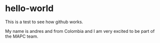 # hello-world
This is a test to see how github works.

My name is andres and from Colombia and I am very excited to be part of the MAPC team.
